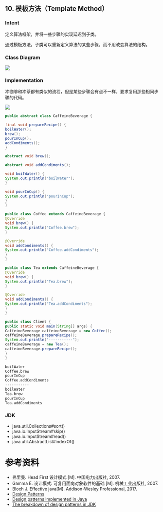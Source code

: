 ## 10. 模板方法（Template Method）

### Intent

定义算法框架，并将一些步骤的实现延迟到子类。

通过模板方法，子类可以重新定义算法的某些步骤，而不用改变算法的结构。

### Class Diagram

![](images/ac6a794b-68c0-486c-902f-8d988eee5766.png)

### Implementation

冲咖啡和冲茶都有类似的流程，但是某些步骤会有点不一样，要求复用那些相同步骤的代码。

![](images/11236498-1417-46ce-a1b0-e10054256955.png)

```java
public abstract class CaffeineBeverage {

final void prepareRecipe() {
boilWater();
brew();
pourInCup();
addCondiments();
}

abstract void brew();

abstract void addCondiments();

void boilWater() {
System.out.println("boilWater");
}

void pourInCup() {
System.out.println("pourInCup");
}
}
```

```java
public class Coffee extends CaffeineBeverage {
@Override
void brew() {
System.out.println("Coffee.brew");
}

@Override
void addCondiments() {
System.out.println("Coffee.addCondiments");
}
}
```

```java
public class Tea extends CaffeineBeverage {
@Override
void brew() {
System.out.println("Tea.brew");
}

@Override
void addCondiments() {
System.out.println("Tea.addCondiments");
}
}
```

```java
public class Client {
public static void main(String[] args) {
CaffeineBeverage caffeineBeverage = new Coffee();
caffeineBeverage.prepareRecipe();
System.out.println("-----------");
caffeineBeverage = new Tea();
caffeineBeverage.prepareRecipe();
}
}
```

```html
boilWater
Coffee.brew
pourInCup
Coffee.addCondiments
-----------
boilWater
Tea.brew
pourInCup
Tea.addCondiments
```

### JDK

- java.util.Collections#sort()
- java.io.InputStream#skip()
- java.io.InputStream#read()
- java.util.AbstractList#indexOf()

# 参考资料

- 弗里曼. Head First 设计模式 [M]. 中国电力出版社, 2007.
- Gamma E. 设计模式: 可复用面向对象软件的基础 [M]. 机械工业出版社, 2007.
- Bloch J. Effective java[M]. Addison-Wesley Professional, 2017.
- [Design Patterns](http://www.oodesign.com/)
- [Design patterns implemented in Java](http://java-design-patterns.com/)
- [The breakdown of design patterns in JDK](http://www.programering.com/a/MTNxAzMwATY.html)

